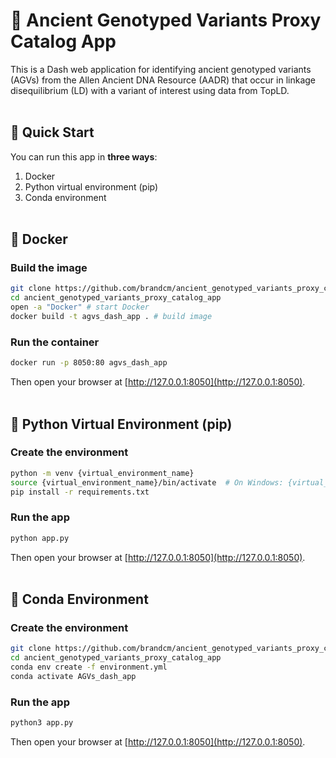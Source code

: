 # 🧬 Ancient Genotyped Variants Proxy Catalog App

This is a Dash web application for identifying ancient genotyped variants (AGVs) from the Allen Ancient DNA Resource (AADR) that occur in linkage disequilibrium (LD) with a variant of interest using data from TopLD.
<br><br>

## 🚀 Quick Start

You can run this app in **three ways**:

1. Docker  
2. Python virtual environment (pip)  
3. Conda environment
<br><br>

## 🐳 Docker

### Build the image

```bash
git clone https://github.com/brandcm/ancient_genotyped_variants_proxy_catalog_app.git
cd ancient_genotyped_variants_proxy_catalog_app
open -a "Docker" # start Docker
docker build -t agvs_dash_app . # build image
```

### Run the container

```bash
docker run -p 8050:80 agvs_dash_app
```

Then open your browser at [http://127.0.0.1:8050](http://127.0.0.1:8050).
<br><br>

## 🐍 Python Virtual Environment (pip)

### Create the environment

```bash
python -m venv {virtual_environment_name}
source {virtual_environment_name}/bin/activate	# On Windows: {virtual_environment_name}\Scripts\activate
pip install -r requirements.txt
```

### Run the app

```bash
python app.py
```

Then open your browser at [http://127.0.0.1:8050](http://127.0.0.1:8050).
<br><br>

## 🧪 Conda Environment

### Create the environment

```bash
git clone https://github.com/brandcm/ancient_genotyped_variants_proxy_catalog_app.git
cd ancient_genotyped_variants_proxy_catalog_app
conda env create -f environment.yml
conda activate AGVs_dash_app
```

### Run the app

```bash
python3 app.py
```

Then open your browser at [http://127.0.0.1:8050](http://127.0.0.1:8050).